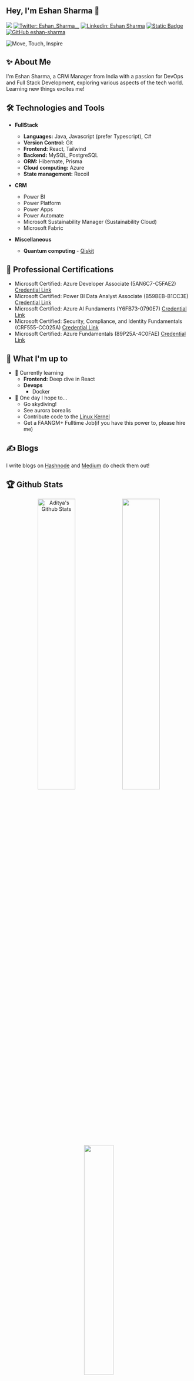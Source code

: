 
## Hey, I'm Eshan Sharma :wave:
![](https://komarev.com/ghpvc/?username=eshan-sharma)
[![Twitter: Eshan_Sharma__](https://img.shields.io/twitter/follow/Eshan_Sharma__?style=social)](https://twitter.com/Eshan_Sharma__)
[![Linkedin: Eshan Sharma](https://img.shields.io/badge/-EshanSharma-blue?style=flat-square&logo=Linkedin&logoColor=white&link=https://www.linkedin.com/in/eshan-sharma-a87b12190/)](https://www.linkedin.com/in/eshan-sharma-a87b12190/)
[![Static Badge](https://img.shields.io/badge/Leetcode-grey?logo=Leetcode&link=https%3A%2F%2Fleetcode.com%2FEshan-Sharma%2F)](https://leetcode.com/Eshan-Sharma/)
[![GitHub eshan-sharma](https://img.shields.io/github/followers/eshan-sharma?label=follow&style=social)](https://github.com/eshan-sharma)

![Move, Touch, Inspire](https://user-images.githubusercontent.com/43044334/170928139-d2f7459a-9bf6-4317-9618-b47df5721076.gif)

## :sparkles: About Me
I'm Eshan Sharma, a CRM Manager from India with a passion for DevOps and Full Stack Development, exploring various aspects of the tech world. Learning new things excites me!

## 🛠 Technologies and Tools
- **FullStack**
    - **Languages:** Java, Javascript (prefer Typescript), C#
    - **Version Control:** Git
    - **Frontend:** React, Tailwind
    - **Backend:** MySQL, PostgreSQL
    - **ORM:** Hibernate, Prisma
    - **Cloud computing:** Azure
    - **State management:** Recoil

- **CRM**
    - Power BI
    - Power Platform
    - Power Apps
    - Power Automate
    - Microsoft Sustainability Manager (Sustainability Cloud)
    - Microsoft Fabric
- **Miscellaneous**
    - **Quantum computing** - [Qiskit](https://github.com/Qiskit)

## :scroll: Professional Certifications
- Microsoft Certified: Azure Developer Associate (5AN6C7-C5FAE2) [Credential Link](https://learn.microsoft.com/api/credentials/share/en-us/EshanSharma-4105/C700B8E0A54A0EBE?sharingId=13DD0D235F772C04)
- Microsoft Certified: Power BI Data Analyst Associate (B59BEB-B1CC3E) [Credential Link](https://learn.microsoft.com/api/credentials/share/en-us/EshanSharma-4105/4967CB58D3311D97?sharingId=13DD0D235F772C04)
- Microsoft Certified: Azure AI Fundaments (Y6FB73-0790E7) [Credential Link](https://learn.microsoft.com/api/credentials/share/en-us/EshanSharma-4105/14D863246FFBE556?sharingId=13DD0D235F772C04)
- Microsoft Certified: Security, Compliance, and Identity Fundamentals (CRF555-CC025A) [Credential Link](https://learn.microsoft.com/api/credentials/share/en-us/EshanSharma-4105/2FDD99C3B822AB7A?sharingId=13DD0D235F772C04)
- Microsoft Certified: Azure Fundamentals (89P25A-4C0FAE) [Credential Link](https://learn.microsoft.com/api/credentials/share/en-us/EshanSharma-4105/B52D23C61169EA50?sharingId=13DD0D235F772C04)
  
## :diamond_shape_with_a_dot_inside: What I'm up to
- :seedling: Currently learning
    - **Frontend:** Deep dive in React
    - **Devops**
        - Docker
- 🤞 One day I hope to...
    - Go skydiving!
    - See aurora borealis
    - Contribute code to the [Linux Kernel](https://github.com/torvalds/linux)
    - Get a FAANGM+ Fulltime Job(if you have this power to, please hire me)
      
## ✍️ Blogs
I write blogs on [Hashnode](https://eshansharma.hashnode.dev/) and [Medium](https://medium.com/@eshan.sharma108) do check them out!

## :trophy: Github Stats

<p align="center"> 
    <img src="https://github-readme-stats.vercel.app/api?username=eshan-sharma&theme=radical&show_icons=true" alt="Aditya's Github Stats" width="45%"/>
    <img  src="https://github-readme-streak-stats.herokuapp.com/?user=eshan-sharma&theme=dark" width="45%">
    <img  src="https://github-readme-stats.vercel.app/api/top-langs/?username=eshan-sharma&layout=compact&theme=dark&hide=css,scss,Handlebars,Makefile,Less&langs_count=10" width="40%">
</p>
